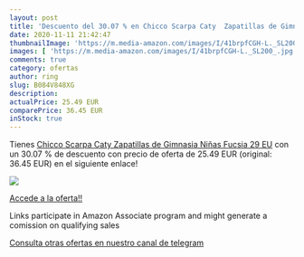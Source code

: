 ```yaml
---
layout: post
title: 'Descuento del 30.07 % en Chicco Scarpa Caty  Zapatillas de Gimnas'
date: 2020-11-11 21:42:47
thumbnailImage: 'https://m.media-amazon.com/images/I/41brpfCGH-L._SL200_.jpg'
images: [ 'https://m.media-amazon.com/images/I/41brpfCGH-L._SL200_.jpg' ]
comments: true
category: ofertas
author: ring
slug: B084V848XG
description:
actualPrice: 25.49 EUR
comparePrice: 36.45 EUR
inStock: true
---
```


Tienes [Chicco Scarpa Caty  Zapatillas de Gimnasia Niñas  Fucsia  29 EU](https://www.amazon.es/dp/B084V848XG/?tag=tolees-21) con un 30.07 % de descuento con precio de oferta de 25.49 EUR (original: 36.45 EUR) en el siguiente enlace!

[![](https://m.media-amazon.com/images/I/41brpfCGH-L._SL200_.jpg)](https://www.amazon.es/dp/B084V848XG/?tag=tolees-21)

[Accede a la oferta!!](https://www.amazon.es/dp/B084V848XG/?tag=tolees-21)

Links participate in Amazon Associate program and might generate a comission on qualifying sales

[Consulta otras ofertas en nuestro canal de telegram](https://t.me/s/ofertas25)
